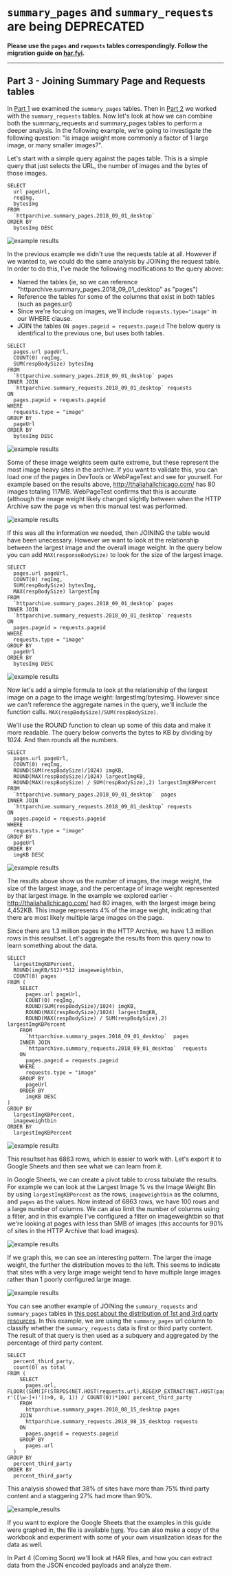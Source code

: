# `summary_pages` and `summary_requests` are being DEPRECATED

**Please use the `pages` and `requests` tables correspondingly. Follow the migration guide on [har.fyi](http://har.fyi/guides/migrating-to-all-dataset/).**

---

Part 3 - Joining Summary Page and Requests tables
-------------------

In [Part 1](./guided_tour_summary_pages.md) we examined the `summary_pages` tables. Then in [Part 2](./guided_tour_summary_pages.md) we worked with the `summary_requests` tables. Now let's look at how we can combine both the summary_requests and summary_pages tables to perform a deeper analysis. In the following example, we're going to investigate the following question:
  "is image weight more commonly a factor of 1 large image, or many smaller images?".

Let's start with a simple query against the pages table. This is a simple query that just selects the URL, the number of images and the bytes of those images.

```
SELECT
  url pageUrl,
  reqImg,
  bytesImg
FROM
  `httparchive.summary_pages.2018_09_01_desktop`
ORDER BY
  bytesImg DESC
```
![example results](./images/guided_tour_summary_requests_pages_join_example1.jpg)


In the previous example we didn't use the requests table at all. However if we wanted to, we could do the same analysis by JOINing the request table. In order to do this, I've made the following modifications to the query above:
* Named the tables (ie, so we can reference "httparchive.summary_pages.2018_09_01_desktop" as "pages")
* Reference the tables for some of the columns that exist in both tables (such as pages.url)
* Since we're focuing on images, we'll include `requests.type="image"` in our WHERE clause.
* JOIN the tables `ON pages.pageid = requests.pageid`
The below query is identifical to the previous one, but uses both tables.

```
SELECT
  pages.url pageUrl,
  COUNT(0) reqImg,
  SUM(respBodySize) bytesImg
FROM
  `httparchive.summary_pages.2018_09_01_desktop` pages
INNER JOIN
  `httparchive.summary_requests.2018_09_01_desktop` requests
ON
  pages.pageid = requests.pageid
WHERE
  requests.type = "image"
GROUP BY
  pageUrl
ORDER BY
  bytesImg DESC
```
![example results](./images/guided_tour_summary_requests_pages_join_example2.jpg)

Some of these image weights seem quite extreme, but these represent the most image heavy sites in the archive. If you want to validate this, you can load one of the pages in DevTools or WebPageTest and see for yourself.  For example based on the results above,  http://thaliahallchicago.com/ has 80 images totaling 117MB. WebPageTest confirms that this is accurate (although the image weight likely changed slightly between when the HTTP Archive saw the page vs when this manual test was performed.

![example results](./images/guided_tour_summary_requests_pages_join_example2_wpt.jpg)

If this was all the information we needed, then JOINING the table would have been unecessary. However we want to look at the relationship between the largest image and the overall image weight. In the query below you can add `MAX(responseBodySize)` to look for the size of the largest image.

```
SELECT
  pages.url pageUrl,
  COUNT(0) reqImg,
  SUM(respBodySize) bytesImg,
  MAX(respBodySize) largestImg
FROM
  `httparchive.summary_pages.2018_09_01_desktop` pages
INNER JOIN
  `httparchive.summary_requests.2018_09_01_desktop` requests
ON
  pages.pageid = requests.pageid
WHERE
  requests.type = "image"
GROUP BY
  pageUrl
ORDER BY
  bytesImg DESC
```
![example results](./images/guided_tour_summary_requests_pages_join_example3.jpg)

Now let's add a simple formula to look at the relationship of the largest image on a page to the image weight:  largestImg/bytesImg. However since we can't reference the aggregate names in the query, we'll include the function calls. `MAX(respBodySize)/SUM(respBodySize)`.

We'll use the ROUND function to clean up some of this data and make it more readable. The query below converts the bytes to KB by dividing by 1024.  And then rounds all the numbers.

```
SELECT
  pages.url pageUrl,
  COUNT(0) reqImg,
  ROUND(SUM(respBodySize)/1024) imgKB,
  ROUND(MAX(respBodySize)/1024) largestImgKB,
  ROUND(MAX(respBodySize) / SUM(respBodySize),2) largestImgKBPercent
FROM
  `httparchive.summary_pages.2018_09_01_desktop`  pages
INNER JOIN
  `httparchive.summary_requests.2018_09_01_desktop` requests
ON
  pages.pageid = requests.pageid
WHERE
  requests.type = "image"
GROUP BY
  pageUrl
ORDER BY
  imgKB DESC
```

![example results](./images/guided_tour_summary_requests_pages_join_example4.jpg)

The results above show us the number of images, the image weight, the size of the largest image, and the percentage of image weight represented by that largest image. In the example we explored earlier - http://thaliahallchicago.com/ had 80 images, with the largest image being 4,452KB.   This image represents 4% of the image weight, indicating that there are most likely multiple large images on the page.

Since there are 1.3 million pages in the HTTP Archive, we have 1.3 million rows in this resultset. Let's aggregate the results from this query now to learn something about the data.

```
SELECT
  largestImgKBPercent,
  ROUND(imgKB/512)*512 imageweightbin,
  COUNT(0) pages
FROM (
    SELECT
      pages.url pageUrl,
      COUNT(0) reqImg,
      ROUND(SUM(respBodySize)/1024) imgKB,
      ROUND(MAX(respBodySize)/1024) largestImgKB,
      ROUND(MAX(respBodySize) / SUM(respBodySize),2) largestImgKBPercent
    FROM
      `httparchive.summary_pages.2018_09_01_desktop`  pages
    INNER JOIN
      `httparchive.summary_requests.2018_09_01_desktop`  requests
    ON
      pages.pageid = requests.pageid
    WHERE
      requests.type = "image"
    GROUP BY
      pageUrl
    ORDER BY
      imgKB DESC
)
GROUP BY
  largestImgKBPercent,
  imageweightbin
ORDER BY
  largestImgKBPercent
```
![example results](./images/guided_tour_summary_requests_pages_join_example5.jpg)

This resultset has 6863 rows, which is easier to work with. Let's export it to Google Sheets and then see what we can learn from it.

In Google Sheets, we can create a pivot table to cross tabulate the results. For example we can look at the Largest Image % vs the Image Weight Bin by using `largestImgKBPercent` as the rows, `imageweightbin` as the columns, and `pages` as the values. Now instead of 6863 rows, we have 100 rows and a large number of columns. We can also limit the number of columns using a filter, and in this example I've configured a filter on imageweightbin so that we're looking at pages with less than 5MB of images (this accounts for 90% of sites in the HTTP Archive that load images).

![example results](./images/guided_tour_summary_requests_pages_join_example6.jpg)

If we graph this, we can see an interesting pattern. The larger the image weight, the further the distribution moves to the left. This seems to indicate that sites with a very large image weight tend to have multiple large images rather than 1 poorly configured large image.

![example results](./images/guided_tour_summary_requests_pages_join_example7.jpg)

You can see another example of JOINing the `summary_requests` and `summary_pages` tables in [this post about the distribution of 1st and 3rd party resources](https://discuss.httparchive.org/t/what-is-the-distribution-of-1st-party-vs-3rd-party-resources/100/14). In this example, we are using the `summary_pages` url column to classify whether the `summary_requests` data is first or third party content. The result of that query is then used as a subquery and aggregated by the percentage of third party content.

```
SELECT
  percent_third_party,
  count(0) as total
FROM (
    SELECT
      pages.url, FLOOR((SUM(IF(STRPOS(NET.HOST(requests.url),REGEXP_EXTRACT(NET.HOST(pages.url), r'([\w-]+)'))>0, 0, 1)) / COUNT(0))*100) percent_third_party
    FROM
      httparchive.summary_pages.2018_08_15_desktop pages
    JOIN
      httparchive.summary_requests.2018_08_15_desktop requests
    ON
      pages.pageid = requests.pageid
    GROUP BY
      pages.url
  )
GROUP BY
  percent_third_party
ORDER BY
  percent_third_party
```

This analysis showed that 38% of sites have more than 75% third party content and a staggering 27% had more than 90%.

![example_results](https://discourse-cdn-sjc2.com/standard17/uploads/httparchive/original/2X/8/8b22b13c49dafd17b2dcaca9d80eda6a2c41feda.png)

If you want to explore the Google Sheets that the examples in this guide were graphed in, the file is available [here](https://docs.google.com/spreadsheets/d/15Hie8J0XRHcG6OGTRx14p2cAouQcxiq73Hu2dpsgvxM/edit?usp=sharing). You can also make a copy of the workbook and experiment with some of your own visualization ideas for the data as well.

In Part 4 (Coming Soon) we'll look at HAR files, and how you can extract data from the JSON encoded payloads and analyze them.

